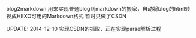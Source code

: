 blog2markdown
用来实现普通blog到markdown的搬家，自动将blog的html转换成HEXO可用的Markdown格式
暂时只做了CSDN

UPDATE:
2014-12-10 实现CSDN的抓取，正在实现parse解析过程
